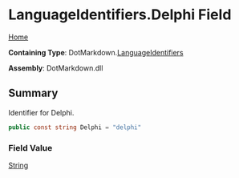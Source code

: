 # LanguageIdentifiers\.Delphi Field

[Home](../../../README.md)

**Containing Type**: DotMarkdown\.[LanguageIdentifiers](../README.md)

**Assembly**: DotMarkdown\.dll

## Summary

Identifier for Delphi\.

```csharp
public const string Delphi = "delphi"
```

### Field Value

[String](https://docs.microsoft.com/en-us/dotnet/api/system.string)

